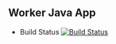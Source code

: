 ## Worker Java App

* Build Status
[![Build Status](http://35.205.210.176:8080/buildStatus/icon?job=instavote%2Fworker-build)](http://35.205.210.176:8080/job/instavote/job/worker-build/)
